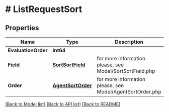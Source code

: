 # # ListRequestSort


## Properties 


Name | Type | Description | Notes
------------ | ------------- | ------------- | -------------
**EvaluationOrder**| **int64** |   | [optional]
**Field**| [**SortSortField**](SortSortField.md) |  for more information please, see Model/SortSortField.php  | [optional] [default to UNKNOWN]
**Order**| [**AgentSortOrder**](AgentSortOrder.md) |  for more information please, see Model/AgentSortOrder.php  | [optional] [default to DESC]


[[Back to Model list]](../../README.md#models) [[Back to API list]](../../README.md#endpoints) [[Back to README]](../../README.md)

